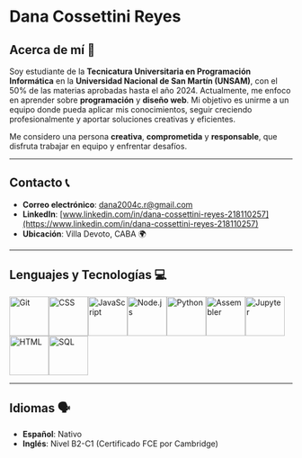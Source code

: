 # Dana Cossettini Reyes

## Acerca de mí 🤔

Soy estudiante de la **Tecnicatura Universitaria en Programación Informática** en la **Universidad Nacional de San Martín (UNSAM)**, con el 50% de las materias aprobadas hasta el año 2024. Actualmente, me enfoco en aprender sobre **programación** y **diseño web**. Mi objetivo es unirme a un equipo donde pueda aplicar mis conocimientos, seguir creciendo profesionalmente y aportar soluciones creativas y eficientes.

Me considero una persona **creativa**, **comprometida** y **responsable**, que disfruta trabajar en equipo y enfrentar desafíos.

---

## Contacto 📞

- **Correo electrónico**: [dana2004c.r@gmail.com](mailto:dana2004c.r@gmail.com)
- **LinkedIn**: [www.linkedin.com/in/dana-cossettini-reyes-218110257](https://www.linkedin.com/in/dana-cossettini-reyes-218110257)
- **Ubicación**: Villa Devoto, CABA 🌍

---

## Lenguajes y Tecnologías 💻

<img src="https://img.icons8.com/?size=100&id=20906&format=png&color=000000" alt="Git" width="70"/><img src="https://upload.wikimedia.org/wikipedia/commons/6/62/CSS3_logo.svg" alt="CSS" width="70"/><img src="https://upload.wikimedia.org/wikipedia/commons/6/6a/JavaScript-logo.png" alt="JavaScript" width="70"/><img src="https://upload.wikimedia.org/wikipedia/commons/d/d9/Node.js_logo.svg" alt="Node.js" width="70"/><img src="https://upload.wikimedia.org/wikipedia/commons/c/c3/Python-logo-notext.svg" alt="Python" width="70"/><img src="https://img.icons8.com/?size=100&id=gVK745a4Vaur&format=png&color=000000" alt="Assembler" width="70"/><img src="https://img.icons8.com/?size=100&id=J0SgMWzAxqFj&format=png&color=000000" alt="Jupyter" width="70"/><img src="https://img.icons8.com/?size=100&id=20909&format=png&color=000000" alt="HTML" width="70"/><img src="https://img.icons8.com/?size=100&id=qGUfLiYi1bRN&format=png&color=000000" alt="SQL" width="70"/>

---

## Idiomas 🗣️

- **Español**: Nativo
- **Inglés**: Nivel B2-C1 (Certificado FCE por Cambridge)
